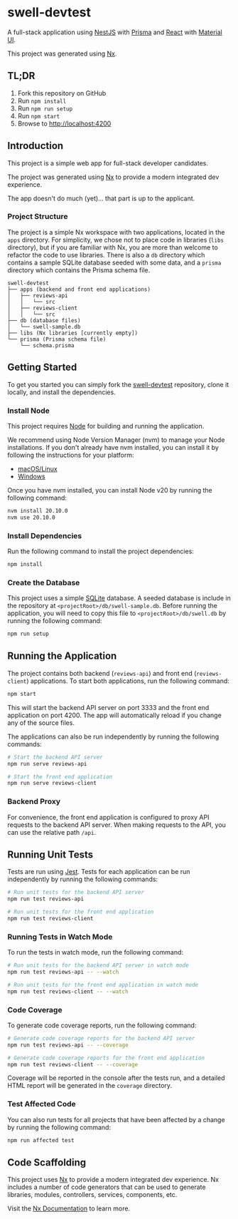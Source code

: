 # swell-devtest

A full-stack application using [NestJS](https://nestjs.com) with [Prisma](https://www.prisma.io/) and [React](https://reactjs.org) with [Material UI](https://mui.com/).

This project was generated using [Nx](https://nx.dev).

## TL;DR

1. Fork this repository on GitHub
2. Run `npm install`
3. Run `npm run setup`
4. Run `npm start`
5. Browse to [http://localhost:4200](http://localhost:4200/)

## Introduction

This project is a simple web app for full-stack developer candidates.

The project was generated using [Nx](https://nx.dev) to provide a modern integrated dev experience.

The app doesn't do much (yet)... that part is up to the applicant.

### Project Structure

The project is a simple Nx workspace with two applications, located in the `apps` directory.
For simplicity, we chose not to place code in libraries (`libs` directory), but if you are familiar with Nx,
you are more than welcome to refactor the code to use libraries.
There is also a `db` directory which contains a sample SQLite database seeded with some data,
and a `prisma` directory which contains the Prisma schema file.

```
swell-devtest
├── apps (backend and front end applications)
│   ├── reviews-api
│   │   └── src
│   ├── reviews-client
│   │   └── src
├── db (database files)
│   └── swell-sample.db
├── libs (Nx libraries [currently empty])
└── prisma (Prisma schema file)
    └── schema.prisma
```

## Getting Started

To get you started you can simply fork the [swell-devtest](https://github.com/Swell-Platform/swell-devtest) repository, clone it locally, and install the dependencies.

### Install Node

This project requires [Node](https://nodejs.org) for building and running the application.

We recommend using Node Version Manager (nvm) to manage your Node installations.
If you don't already have nvm installed, you can install it by following the instructions for your platform:

- [macOS/Linux](https://github.com/nvm-sh/nvm)
- [Windows](https://github.com/coreybutler/nvm-windows)

Once you have nvm installed, you can install Node v20 by running the following command:

```bash
nvm install 20.10.0
nvm use 20.10.0
```

### Install Dependencies

Run the following command to install the project dependencies:

```bash
npm install
```

### Create the Database

This project uses a simple [SQLite](https://www.sqlite.org/index.html) database.
A seeded database is include in the repository at `<projectRoot>/db/swell-sample.db`.
Before running the application, you will need to copy this file to `<projectRoot>/db/swell.db` by running the following command:

```bash
npm run setup
```

## Running the Application

The project contains both backend (`reviews-api`) and front end (`reviews-client`) applications.
To start both applications, run the following command:

```bash
npm start
```

This will start the backend API server on port 3333 and the front end application on port 4200.
The app will automatically reload if you change any of the source files.

The applications can also be run independently by running the following commands:

```bash
# Start the backend API server
npm run serve reviews-api

# Start the front end application
npm run serve reviews-client
```

### Backend Proxy

For convenience, the front end application is configured to proxy API requests to the backend API server.
When making requests to the API, you can use the relative path `/api`.

## Running Unit Tests

Tests are run using [Jest](https://jestjs.io).
Tests for each application can be run independently by running the following commands:

```bash
# Run unit tests for the backend API server
npm run test reviews-api

# Run unit tests for the front end application
npm run test reviews-client
```

### Running Tests in Watch Mode

To run the tests in watch mode, run the following command:

```bash
# Run unit tests for the backend API server in watch mode
npm run test reviews-api -- --watch

# Run unit tests for the front end application in watch mode
npm run test reviews-client -- --watch
```

### Code Coverage

To generate code coverage reports, run the following command:

```bash
# Generate code coverage reports for the backend API server
npm run test reviews-api -- --coverage

# Generate code coverage reports for the front end application
npm run test reviews-client -- --coverage
```

Coverage will be reported in the console after the tests run, and a detailed HTML report will be generated in the `coverage` directory.

### Test Affected Code

You can also run tests for all projects that have been affected by a change by running the following command:

```bash
npm run affected test
```

## Code Scaffolding

This project uses [Nx](https://nx.dev) to provide a modern integrated dev experience.
Nx includes a number of code generators that can be used to generate libraries, modules, controllers, services, components, etc.

Visit the [Nx Documentation](https://nx.dev/plugin-features/use-code-generators) to learn more.
